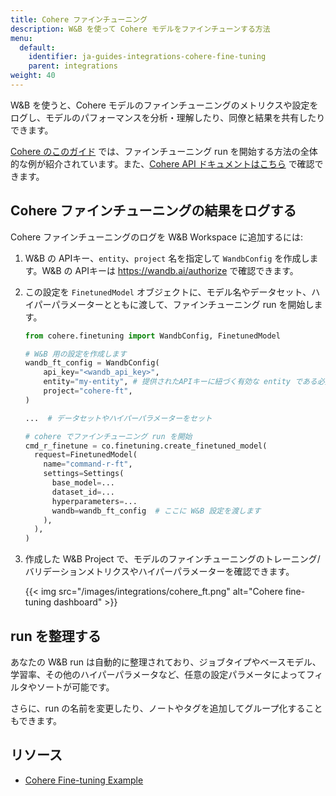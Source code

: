 ```yaml
---
title: Cohere ファインチューニング
description: W&B を使って Cohere モデルをファインチューンする方法
menu:
  default:
    identifier: ja-guides-integrations-cohere-fine-tuning
    parent: integrations
weight: 40
---
```


W&B を使うと、Cohere モデルのファインチューニングのメトリクスや設定をログし、モデルのパフォーマンスを分析・理解したり、同僚と結果を共有したりできます。

[Cohere のこのガイド](https://docs.cohere.com/page/convfinqa-finetuning-wandb) では、ファインチューニング run を開始する方法の全体的な例が紹介されています。また、[Cohere API ドキュメントはこちら](https://docs.cohere.com/reference/createfinetunedmodel#request.body.settings.wandb) で確認できます。

## Cohere ファインチューニングの結果をログする

Cohere ファインチューニングのログを W&B Workspace に追加するには:

1. W&B の APIキー、`entity`、`project` 名を指定して `WandbConfig` を作成します。W&B の APIキーは https://wandb.ai/authorize で確認できます。

2. この設定を `FinetunedModel` オブジェクトに、モデル名やデータセット、ハイパーパラメーターとともに渡して、ファインチューニング run を開始します。

    ```python
    from cohere.finetuning import WandbConfig, FinetunedModel

    # W&B 用の設定を作成します
    wandb_ft_config = WandbConfig(
        api_key="<wandb_api_key>",
        entity="my-entity", # 提供されたAPIキーに紐づく有効な entity である必要があります
        project="cohere-ft",
    )

    ...  # データセットやハイパーパラメーターをセット

    # cohere でファインチューニング run を開始
    cmd_r_finetune = co.finetuning.create_finetuned_model(
      request=FinetunedModel(
        name="command-r-ft",
        settings=Settings(
          base_model=...
          dataset_id=...
          hyperparameters=...
          wandb=wandb_ft_config  # ここに W&B 設定を渡します
        ),
      ),
    )
    ```

3. 作成した W&B Project で、モデルのファインチューニングのトレーニング/バリデーションメトリクスやハイパーパラメーターを確認できます。

    {{< img src="/images/integrations/cohere_ft.png" alt="Cohere fine-tuning dashboard" >}}


## run を整理する

あなたの W&B run は自動的に整理されており、ジョブタイプやベースモデル、学習率、その他のハイパーパラメータなど、任意の設定パラメータによってフィルタやソートが可能です。

さらに、run の名前を変更したり、ノートやタグを追加してグループ化することもできます。


## リソース

* [Cohere Fine-tuning Example](https://github.com/cohere-ai/notebooks/blob/kkt_ft_cookbooks/notebooks/finetuning/convfinqa_finetuning_wandb.ipynb)